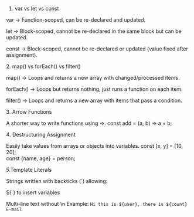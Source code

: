 1. var vs let vs const

var → Function-scoped, can be re-declared and updated.

let → Block-scoped, cannot be re-declared in the same block but can be updated.

const → Block-scoped, cannot be re-declared or updated (value fixed after assignment).

2️. map() vs forEach() vs filter()

map() → Loops and returns a new array with changed/processed items.

forEach() → Loops but returns nothing, just runs a function on each item.

filter() → Loops and returns a new array with items that pass a condition.

3️. Arrow Functions

A shorter way to write functions using =>.
const add = (a, b) => a + b;

4️. Destructuring Assignment

Easily take values from arrays or objects into variables.
const [x, y] = [10, 20];    
const {name, age} = person;   


5.Template Literals

Strings written with backticks (`) allowing:

${ } to insert variables

Multi-line text without \n
Example:
`Hi this is ${user}, there is ${count} E-mail`
